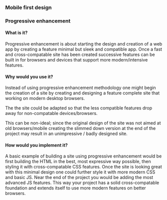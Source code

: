 ### Mobile first design


### Progressive enhancement

#### What is it?

Progressive enhancement is about starting the design and creation of a web app by creating a feature minimal but sleek and compatible app. Once a fast and cross-compatable site has been created successive features can be built in for browsers and devices that support more modern/intensive features.

#### Why would you use it?

Instead of using progressive enhancement methodology one might begin the creation of a site by creating and designing a feature complete site that working on modern desktop browsers.

The the site could be adapted so that the less compatible features drop away for non-compatable devices/browsers.

This can be non-ideal; since the original design of the site was not aimed at old browsers/mobile creating the slimmed down version at the end of the project may result in an unimpressive / badly designed site.  

#### How would you implement it?

A basic example of building a site using progressive enhancement would be first building the HTML in the best, most expressive way possible, then styling it with cross-compatable CSS features. Once the site is looking great with this minimal design one could further style it with more modern CSS and basic JS. Near the end of the project you would be adding the most advanced JS features. This way your project has a solid cross-compatable foundation and extends itself to use more modern features on better browsers.
